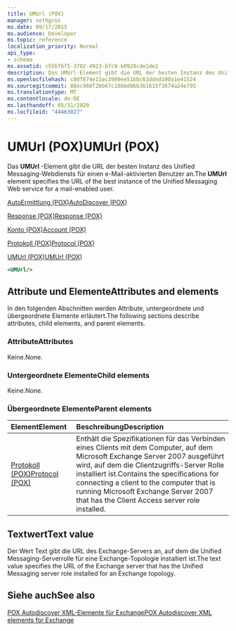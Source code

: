 ```yaml
---
title: UMUrl (POX)
manager: sethgros
ms.date: 09/17/2015
ms.audience: Developer
ms.topic: reference
localization_priority: Normal
api_type:
- schema
ms.assetid: c55b7bf5-3702-4923-b7c9-b0928cde1de2
description: Das UMUrl-Element gibt die URL der besten Instanz des Unified Messaging-Webdiensts für einen e-Mail-aktivierten Benutzer an.
ms.openlocfilehash: c80f874e13ac3909ee51bbc63dded100a1e41524
ms.sourcegitcommit: 88ec988f2bb67c1866d06b361615f3674a24e795
ms.translationtype: MT
ms.contentlocale: de-DE
ms.lasthandoff: 05/31/2020
ms.locfileid: "44463027"
---
```

# <a name="umurl-pox"></a><span data-ttu-id="95a95-103">UMUrl (POX)</span><span class="sxs-lookup"><span data-stu-id="95a95-103">UMUrl (POX)</span></span>

<span data-ttu-id="95a95-104">Das **UMUrl** -Element gibt die URL der besten Instanz des Unified Messaging-Webdiensts für einen e-Mail-aktivierten Benutzer an.</span><span class="sxs-lookup"><span data-stu-id="95a95-104">The **UMUrl** element specifies the URL of the best instance of the Unified Messaging Web service for a mail-enabled user.</span></span> 
  
[<span data-ttu-id="95a95-105">AutoErmittlung (POX)</span><span class="sxs-lookup"><span data-stu-id="95a95-105">AutoDiscover (POX)</span></span>](autodiscover-pox.md)
  
[<span data-ttu-id="95a95-106">Response (POX)</span><span class="sxs-lookup"><span data-stu-id="95a95-106">Response (POX)</span></span>](response-pox.md)
  
[<span data-ttu-id="95a95-107">Konto (POX)</span><span class="sxs-lookup"><span data-stu-id="95a95-107">Account (POX)</span></span>](account-pox.md)
  
[<span data-ttu-id="95a95-108">Protokoll (POX)</span><span class="sxs-lookup"><span data-stu-id="95a95-108">Protocol (POX)</span></span>](protocol-pox.md)
  
[<span data-ttu-id="95a95-109">UMUrl (POX)</span><span class="sxs-lookup"><span data-stu-id="95a95-109">UMUrl (POX)</span></span>](umurl-pox.md)
  
```xml
<UMUrl/>
```

## <a name="attributes-and-elements"></a><span data-ttu-id="95a95-110">Attribute und Elemente</span><span class="sxs-lookup"><span data-stu-id="95a95-110">Attributes and elements</span></span>

<span data-ttu-id="95a95-111">In den folgenden Abschnitten werden Attribute, untergeordnete und übergeordnete Elemente erläutert.</span><span class="sxs-lookup"><span data-stu-id="95a95-111">The following sections describe attributes, child elements, and parent elements.</span></span>
  
### <a name="attributes"></a><span data-ttu-id="95a95-112">Attribute</span><span class="sxs-lookup"><span data-stu-id="95a95-112">Attributes</span></span>

<span data-ttu-id="95a95-113">Keine.</span><span class="sxs-lookup"><span data-stu-id="95a95-113">None.</span></span>
  
### <a name="child-elements"></a><span data-ttu-id="95a95-114">Untergeordnete Elemente</span><span class="sxs-lookup"><span data-stu-id="95a95-114">Child elements</span></span>

<span data-ttu-id="95a95-115">Keine.</span><span class="sxs-lookup"><span data-stu-id="95a95-115">None.</span></span>
  
### <a name="parent-elements"></a><span data-ttu-id="95a95-116">Übergeordnete Elemente</span><span class="sxs-lookup"><span data-stu-id="95a95-116">Parent elements</span></span>

|<span data-ttu-id="95a95-117">**Element**</span><span class="sxs-lookup"><span data-stu-id="95a95-117">**Element**</span></span>|<span data-ttu-id="95a95-118">**Beschreibung**</span><span class="sxs-lookup"><span data-stu-id="95a95-118">**Description**</span></span>|
|:-----|:-----|
|[<span data-ttu-id="95a95-119">Protokoll (POX)</span><span class="sxs-lookup"><span data-stu-id="95a95-119">Protocol (POX)</span></span>](protocol-pox.md) <br/> |<span data-ttu-id="95a95-120">Enthält die Spezifikationen für das Verbinden eines Clients mit dem Computer, auf dem Microsoft Exchange Server 2007 ausgeführt wird, auf dem die Clientzugriffs-Server Rolle installiert ist.</span><span class="sxs-lookup"><span data-stu-id="95a95-120">Contains the specifications for connecting a client to the computer that is running Microsoft Exchange Server 2007 that has the Client Access server role installed.</span></span>  <br/> |
   
## <a name="text-value"></a><span data-ttu-id="95a95-121">Textwert</span><span class="sxs-lookup"><span data-stu-id="95a95-121">Text value</span></span>

<span data-ttu-id="95a95-122">Der Wert Text gibt die URL des Exchange-Servers an, auf dem die Unified Messaging-Serverrolle für eine Exchange-Topologie installiert ist.</span><span class="sxs-lookup"><span data-stu-id="95a95-122">The text value specifies the URL of the Exchange server that has the Unified Messaging server role installed for an Exchange topology.</span></span>
  
## <a name="see-also"></a><span data-ttu-id="95a95-123">Siehe auch</span><span class="sxs-lookup"><span data-stu-id="95a95-123">See also</span></span>



[<span data-ttu-id="95a95-124">POX Autodiscover XML-Elemente für Exchange</span><span class="sxs-lookup"><span data-stu-id="95a95-124">POX Autodiscover XML elements for Exchange</span></span>](pox-autodiscover-xml-elements-for-exchange.md)

